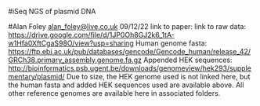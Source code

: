 #iSeq NGS of plasmid DNA

#Alan Foley alan_foley@live.co.uk 09/12/22
link to paper: 
link to raw data: https://drive.google.com/file/d/1JP0Oh8GJ2k6_1tA-w1Hfa0XftCgaS98O/view?usp=sharing
Human genome fasta: https://ftp.ebi.ac.uk/pub/databases/gencode/Gencode_human/release_42/GRCh38.primary_assembly.genome.fa.gz
Appended HEK sequences: http://bioinformatics.psb.ugent.be/downloads/genomeview/hek293/supplementary/plasmid/
Due to size, the HEK genome used is not linked here, but the human fasta and added HEK sequences used are available above. All other reference genomes are available here in associated folders. 
